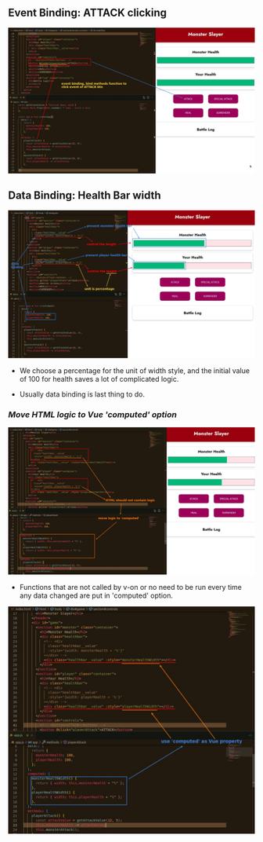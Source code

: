 ## **Event Binding: ATTACK clicking**

![Alt event binding](pic/01.jpg)

## **Data Binding: Health Bar width**

![Alt data binding](pic/02.jpg)

- We choose a percentage for the unit of width style, and the initial value of 100 for health saves a lot of complicated logic.

- Usually data binding is last thing to do.

### _Move HTML logic to Vue 'computed' option_

![Alt move logic to computed](pic/03.jpg)

- Functions that are not called by v-on or no need to be run every time any data changed are put in 'computed' option.

![Alt use computed as property](pic/04.jpg)
